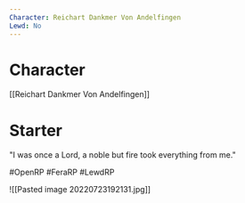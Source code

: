 ```yaml
---
Character: Reichart Dankmer Von Andelfingen
Lewd: No
---
```

# Character
[[Reichart Dankmer Von Andelfingen]]

# Starter
"I was once a Lord, a noble but fire took everything from me."  

#OpenRP #FeraRP #LewdRP 


![[Pasted image 20220723192131.jpg]]